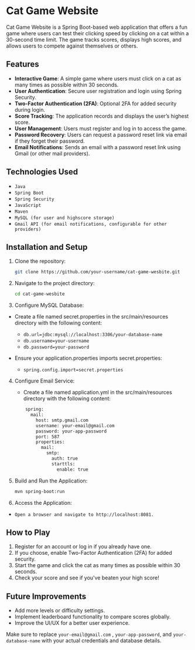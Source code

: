 
# Cat Game Website

Cat Game Website is a Spring Boot-based web application that offers a fun game where users can test their clicking speed by clicking on a cat within a 30-second time limit. The game tracks scores, displays high scores, and allows users to compete against themselves or others.

## Features

- **Interactive Game**: A simple game where users must click on a cat as many times as possible within 30 seconds.
- **User Authentication**: Secure user registration and login using Spring Security.
- **Two-Factor Authentication (2FA)**: Optional 2FA for added security during login.
- **Score Tracking**: The application records and displays the user’s highest score.
- **User Management**: Users must register and log in to access the game.
- **Password Recovery**: Users can request a password reset link via email if they forget their password.
- **Email Notifications**: Sends an email with a password reset link using Gmail (or other mail providers).
## Technologies Used

- `Java`
- `Spring Boot`
- `Spring Security`
- `JavaScript`
- `Maven`
- `MySQL (for user and highscore storage)`
- `Gmail API (for email notifications, configurable for other providers)`

## Installation and Setup

1. Clone the repository:

    ```bash
    git clone https://github.com/your-username/cat-game-wesbite.git

2. Navigate to the project directory:

    ```bash
    cd cat-game-wesbite

3. Configure MySQL Database:

- Create a file named secret.properties in the src/main/resources directory with the following content:

    - `db.url=jdbc:mysql://localhost:3306/your-database-name`
    - `db.username=your-username`
    - `db.password=your-password`

- Ensure your application.properties imports secret.properties:
    
    - `spring.config.import=secret.properties`

4. Configure Email Service:

    - Create a file named application.yml in the src/main/resources directory with the following content:
    ```bash
        spring:
          mail:
            host: smtp.gmail.com
            username: your-email@gmail.com
            password: your-app-password
            port: 587
            properties:
              mail:
                smtp:
                  auth: true
                  starttls:
                    enable: true

5. Build and Run the Application:

    ```bash
    mvn spring-boot:run

6. Access the Application:

- `Open a browser and navigate to http://localhost:8081.`

## How to Play
1. Register for an account or log in if you already have one.
2. If you choose, enable Two-Factor Authentication (2FA) for added security.
3. Start the game and click the cat as many times as possible within 30 seconds.
4. Check your score and see if you've beaten your high score!

## Future Improvements
- Add more levels or difficulty settings.
- Implement leaderboard functionality to compare scores globally.
- Improve the UI/UX for a better user experience.

Make sure to replace `your-email@gmail.com` , `your-app-password`, and `your-database-name` with your actual credentials and database details.
